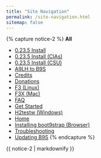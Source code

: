 ```yaml
---
title: "Site Navigation"
permalink: /site-navigation.html
sitemap: false
---
```


{% capture notice-2 %}
**All**

+ [0.23.5 Install](0.23.5-install)
+ [0.23.5 Install (CIAs)](0.23.5-install-(cias))
+ [0.23.5 Install (CSU)](0.23.5-install-(csu))
+ [A9LH to B9S](a9lh-to-b9s)
+ [Credits](credits)
+ [Donations](donations)
+ [F3 (Linux)](f3-(linux))
+ [F3X (Mac)](f3x-(mac))
+ [FAQ](faq)
+ [Get Started](get-started)
+ [H2testw (Windows)](h2testw-(windows))
+ [Home](/)
+ [Installing boot9strap (Browser)](installing-boot9strap-(browser))
+ [Troubleshooting](troubleshooting)
+ [Updating B9S](updating-b9s)
{% endcapture %}
<div class="notice--primary">{{ notice-2 | markdownify }}</div>
